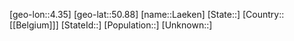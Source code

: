 ﻿---
location: [50.88,4.35]
type: City
tags:
- geo/City


SpocWebEntityId: 31781
isDeleted: false
confidential: public

---
[geo-lon::4.35]
[geo-lat::50.88]
[name::Laeken]
[State::]
[Country::[[Belgium]]]
[StateId::]
[Population::]
[Unknown::]

